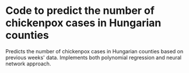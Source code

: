 # Code to predict the number of chickenpox cases in Hungarian counties

Predicts the number of chickenpox cases in Hungarian counties based on previous weeks' data.
Implements both polynomial regression and neural network approach.
